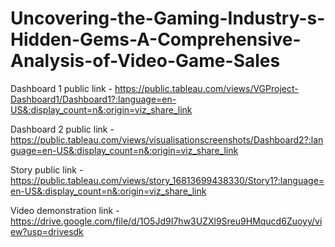 # Uncovering-the-Gaming-Industry-s-Hidden-Gems-A-Comprehensive-Analysis-of-Video-Game-Sales

Dashboard 1 public link - https://public.tableau.com/views/VGProject-Dashboard1/Dashboard1?:language=en-US&:display_count=n&:origin=viz_share_link

Dashboard 2 public link - https://public.tableau.com/views/visualisationscreenshots/Dashboard2?:language=en-US&:display_count=n&:origin=viz_share_link

Story public link - https://public.tableau.com/views/story_16813699438330/Story1?:language=en-US&:display_count=n&:origin=viz_share_link

Video demonstration link - https://drive.google.com/file/d/1O5Jd9I7hw3UZXl9Sreu9HMqucd6Zuoyy/view?usp=drivesdk
